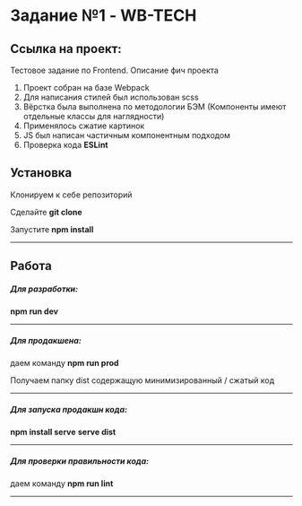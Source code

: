 # Задание №1 - WB-TECH
## Ссылка на проект: 

Тестовое задание по Frontend. Описание фич проекта

1. Проект собран на базе Webpack
2. Для написания стилей был использован scss
3. Вёрстка была выполнена по методологии БЭМ (Компоненты имеют отдельные классы для наглядности)
4.  Применялось сжатие картинок
5. JS был написан частичным компонентным подходом
6. Проверка кода **ESLint**

## Установка

Клонируем к себе репозиторий

Сделайте **git clone**

Запустите  **npm install**

---

## Работа

##### Для разработки:

 **npm run dev**

---

##### Для продакшена:

даем команду **npm run prod**

Получаем папку dist содержащую минимизированный / сжатый код

---

##### Для запуска продакшн кода:

 **npm install serve**
 **serve dist**

---

##### Для проверки правильности кода:

даем команду  **npm run lint**

---
